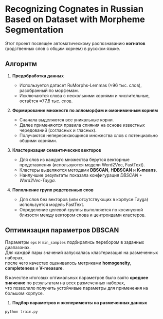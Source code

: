 # Recognizing Cognates in Russian Based on Dataset with Morpheme Segmentation

Этот проект посвящён автоматическому распознаванию **когнатов** (родственных слов с общим корнем) в русском языке.  
## Алгоритм

1. **Предобработка данных**  
   - Используется датасет RuMorphs-Lemmas (≈96 тыс. слов), разобранный по морфемам.  
   - Исключаются слова с несколькими корнями и числительные, остаётся ≈77,8 тыс. слов.  

2. **Формирование множеств по алломорфам и омонимичным корням**  
   - Сначала выделяются все уникальные корни.  
   - Далее применяются правила слияния на основе известных чередований (согласных и гласных).  
   - Получаются непересекающиеся множества слов с потенциально общими корнями.  

3. **Кластеризация семантических векторов**  
   - Для слов из каждого множества берутся векторные представления (используются модели Word2Vec, FastText).  
   - Кластеры выделяются методами **DBSCAN**, **HDBSCAN** и **K-means**.  
   - Наилучшие результаты показала конфигурация *DBSCAN + Word2Vec-Tayga*.  

4. **Пополнение групп родственных слов**  
   - Для слов без векторов (или отсутствующих в корпусе Tayga) используется модель FastText.  
   - Определение целевой группы выполняется по косинусной близости между вектором слова и центроидами кластеров.  

## Оптимизация параметров DBSCAN

Параметры `eps` и `min_samples` подбирались перебором в заданных диапазонах.  
Для каждой пары значений запускалась кластеризация на размеченных наборах,  
после чего качество оценивалось метриками **homogeneity**, **completeness** и **V-measure**.  

В качестве итоговых оптимальных параметров было взято **среднее значение** по результатам на всех размеченных наборах,  
что позволило получить устойчивые параметры для применения на большом корпусе.


1. **Подбор параметров и эксперименты на размеченных данных**  

```bash
python train.py 

